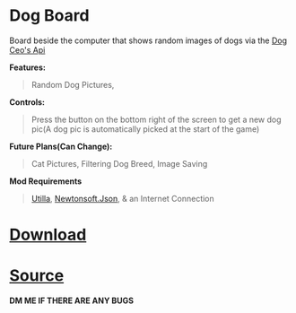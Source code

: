 # Dog Board

Board beside the computer that shows random images of dogs via the [Dog Ceo's Api](<https://dog.ceo/dog-api/>)

**Features:**
> Random Dog Pictures,

**Controls:**
> Press the button on the bottom right of the screen to get a new dog pic(A dog pic is automatically picked at the start of the game)

**Future Plans(Can Change):**
> Cat Pictures,
> Filtering Dog Breed,
> Image Saving

**Mod Requirements**
> [Utilla](<https://github.com/legoandmars/Utilla/releases/tag/v1.6.14>),
> [Newtonsoft.Json](<https://github.com/legoandmars/Newtonsoft.Json/releases/tag/12.0.3>),
> & an Internet Connection

# [Download](<https://github.com/LEPHROGFISH/GSabers/releases/download/v1/GSabers.dll>)
# [Source](<https://github.com/LEPHROGFISH/GSabers>)

**DM ME IF THERE ARE ANY BUGS**
